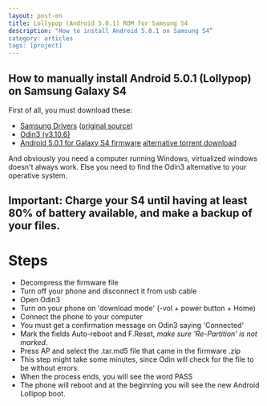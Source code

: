 ```yaml
---
layout: post-en
title: Lollypop (Android 5.0.1) ROM for Samsung S4 
description: "How to install Android 5.0.1 on Samsung S4”
category: articles
tags: [project]
---
```


## How to manually install Android 5.0.1 (Lollypop) on Samsung Galaxy S4

First of all, you must download these:

- [Samsung Drivers](https://www.dropbox.com/s/iqyur02m2pbas61/SAMSUNG_USB_Driver_for_Mobile_Phones.zip?dl=://www.dropbox.com/s/iqyur02m2pbas61/SAMSUNG_USB_Driver_for_Mobile_Phones.zip?dl=0) ([original source](http://developer.samsung.com/technical-doc/view.do?v=T000000117))
- [Odin3 (v3.10.6)](https://www.dropbox.com/s/eqtnu1o35mir1nw/Odin3_v3.10.6.zip?dl=0) 
- [Android 5.0.1 for Galaxy S4 firmware](http://www.sammobile.com/firmwares/download/42705/I9500XXUHOA7_I9500SERHOA7_SER.zip/) [alternative torrent download](https://cloudup.com/cmMy0LILnPT)

And obviously you need a computer running Windows, virtualized windows doesn't always work. Else you need to find the Odin3 alternative to your operative system.

## Important: Charge your S4 until having at least 80% of battery available, and make a backup of your files.

# Steps

- Decompress the firmware file
- Turn off your phone and disconnect it from usb cable
- Open Odin3
- Turn on your phone on 'download mode' (-vol + power button + Home)
- Connect the phone to your computer
- You must get a confirmation message on Odin3 saying 'Connected'
- Mark the fields Auto-reboot and F.Reset, *make sure 'Re-Partition' is not marked*.
- Press AP and select the .tar.md5 file that came in the firmware .zip
- This step might take some minutes, since Odin will check for the file to be without errors.
- When the process ends, you will see the word PASS
- The phone will reboot and at the beginning you will see the new Android Lollipop boot.

